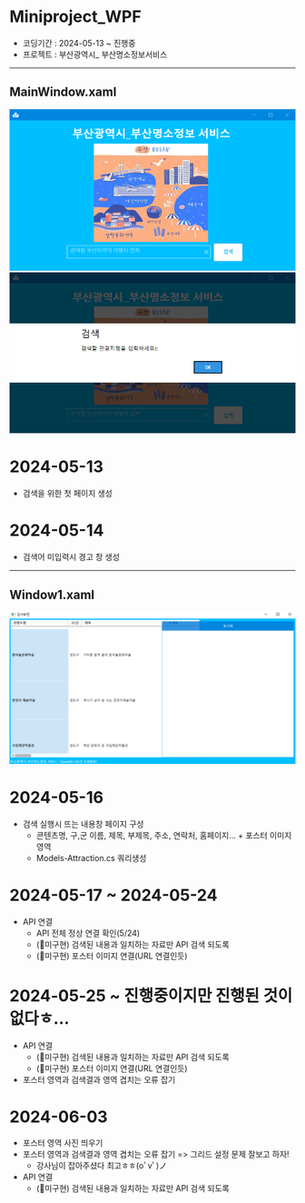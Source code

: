 # Miniproject_WPF

* 코딩기간 : 2024-05-13 ~ 진행중 
* 프로젝트 : 부산광역시_ 부산명소정보서비스 

---------------------------------------------------------------

## MainWindow.xaml  
![MainWindow.xaml](https://raw.githubusercontent.com/hyeily0627/Miniproject_WPF/main/images/MainWindow.PNG)
![warning](https://raw.githubusercontent.com/hyeily0627/Miniproject_WPF/main/images/warning.PNG)

# 2024-05-13 
- 검색을 위한 첫 페이지 생성

# 2024-05-14 
- 검색어 미입력시 경고 창 생성

----------------------------------------------------------------
## Window1.xaml
![Window1.xaml](https://raw.githubusercontent.com/hyeily0627/Miniproject_WPF/main/images/Window1.PNG)

# 2024-05-16 
- 검색 실행시 뜨는 내용창 페이지 구성
    - 콘텐츠명, 구,군 이름, 제목, 부제목, 주소, 연락처, 홈페이지... + 포스터 이미지 영역
    - Models-Attraction.cs 쿼리생성 

# 2024-05-17 ~ 2024-05-24 
- API 연결
    - API 전체 정상 연결 확인(5/24)
    - (🚨미구현) 검색된 내용과 일치하는 자료만 API 검색 되도록 
    - (🚨미구현) 포스터 이미지 연결(URL 연결인듯)

# 2024-05-25 ~ 진행중이지만 진행된 것이 없다ㅎ...
- API 연결 
    - (🚨미구현) 검색된 내용과 일치하는 자료만 API 검색 되도록 
    - (🚨미구현) 포스터 이미지 연결(URL 연결인듯)
- 포스터 영역과 검색결과 영역 겹치는 오류 잡기

# 2024-06-03
- 포스터 영역 사진 띄우기 
- 포스터 영역과 검색결과 영역 겹치는 오류 잡기 => 그리드 설정 문제 잘보고 하자! 
  - 강사님이 잡아주셨다 최고ㅎㅎ(oﾟvﾟ)ノ
- API 연결 
    - (🚨미구현) 검색된 내용과 일치하는 자료만 API 검색 되도록 
